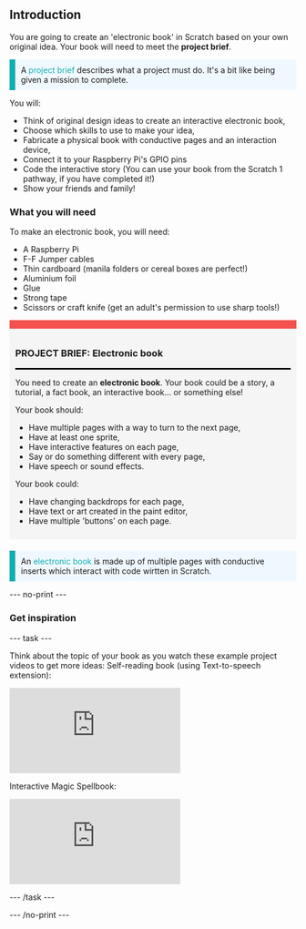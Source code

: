 ## Introduction

You are going to create an 'electronic book' in Scratch based on your own original idea. Your book will need to meet the **project brief**.

<p style="border-left: solid; border-width:10px; border-color: #0faeb0; background-color: aliceblue; padding: 10px;">
A <span style="color: #0faeb0">project brief</span> describes what a project must do. It's a bit like being given a mission to complete.
</p>

You will:
+ Think of original design ideas to create an interactive electronic book,
+ Choose which skills to use to make your idea,
+ Fabricate a physical book with conductive pages and an interaction device,
+ Connect it to your Raspberry Pi's GPIO pins
+ Code the interactive story (You can use your book from the Scratch 1 pathway, if you have completed it!)
+ Show your friends and family!

### What you will need
To make an electronic book, you will need:
 + A Raspberry Pi
 + F-F Jumper cables
 + Thin cardboard (manila folders or cereal boxes are perfect!)
 + Aluminium foil
 + Glue
 + Strong tape
 + Scissors or craft knife (get an adult's permission to use sharp tools!)

<div style="border-top: 15px solid #f3524f; background-color: whitesmoke; margin-bottom: 20px; padding: 10px;">

### PROJECT BRIEF: Electronic book
<hr style="border-top: 2px solid black;">

You need to create an **electronic book**. Your book could be a story, a tutorial, a fact book, an interactive book... or something else!

Your book should:
+ Have multiple pages with a way to turn to the next page,
+ Have at least one sprite,
+ Have interactive features on each page,
+ Say or do something different with every page,
+ Have speech or sound effects.


Your book could:
+ Have changing backdrops for each page,
+ Have text or art created in the paint editor,
+ Have multiple 'buttons' on each page.

</div>

<p style="border-left: solid; border-width:10px; border-color: #0faeb0; background-color: aliceblue; padding: 10px;">
An <span style="color: #0faeb0">electronic book</span> is made up of multiple pages with conductive inserts which interact with code wirtten in Scratch.
</p>

--- no-print ---

### Get inspiration

--- task ---

Think about the topic of your book as you watch these example project videos to get more ideas:
Self-reading book (using Text-to-speech extension):
<iframe allowtransparency="true" src="https://youtu.be/zSl8d8gB0FM" frameborder="0"></iframe>

Interactive Magic Spellbook:
<iframe allowtransparency="true" src="https://youtu.be/Baxz_IQPJ0Y" frameborder="0"></iframe>

--- /task ---

--- /no-print ---

